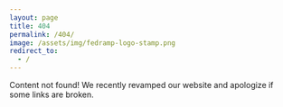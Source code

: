 ```yaml
---
layout: page
title: 404
permalink: /404/
image: /assets/img/fedramp-logo-stamp.png
redirect_to:
  - /
---
```

Content not found! We recently revamped our website and apologize if some links are broken.
